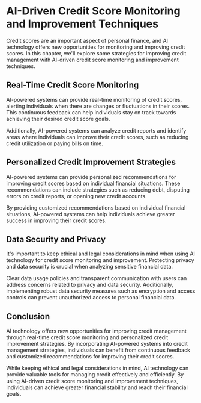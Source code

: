 AI-Driven Credit Score Monitoring and Improvement Techniques
============================================================================================================

Credit scores are an important aspect of personal finance, and AI technology offers new opportunities for monitoring and improving credit scores. In this chapter, we'll explore some strategies for improving credit management with AI-driven credit score monitoring and improvement techniques.

Real-Time Credit Score Monitoring
---------------------------------

AI-powered systems can provide real-time monitoring of credit scores, alerting individuals when there are changes or fluctuations in their scores. This continuous feedback can help individuals stay on track towards achieving their desired credit score goals.

Additionally, AI-powered systems can analyze credit reports and identify areas where individuals can improve their credit scores, such as reducing credit utilization or paying bills on time.

Personalized Credit Improvement Strategies
------------------------------------------

AI-powered systems can provide personalized recommendations for improving credit scores based on individual financial situations. These recommendations can include strategies such as reducing debt, disputing errors on credit reports, or opening new credit accounts.

By providing customized recommendations based on individual financial situations, AI-powered systems can help individuals achieve greater success in improving their credit scores.

Data Security and Privacy
-------------------------

It's important to keep ethical and legal considerations in mind when using AI technology for credit score monitoring and improvement. Protecting privacy and data security is crucial when analyzing sensitive financial data.

Clear data usage policies and transparent communication with users can address concerns related to privacy and data security. Additionally, implementing robust data security measures such as encryption and access controls can prevent unauthorized access to personal financial data.

Conclusion
----------

AI technology offers new opportunities for improving credit management through real-time credit score monitoring and personalized credit improvement strategies. By incorporating AI-powered systems into credit management strategies, individuals can benefit from continuous feedback and customized recommendations for improving their credit scores.

While keeping ethical and legal considerations in mind, AI technology can provide valuable tools for managing credit effectively and efficiently. By using AI-driven credit score monitoring and improvement techniques, individuals can achieve greater financial stability and reach their financial goals.
